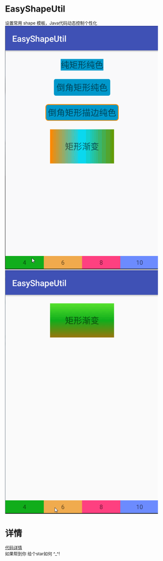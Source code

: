 # EasyShapeUtil
设置常用 shape 模板，Java代码动态控制个性化
![](https://github.com/GuoZhaoHui628/EasyShapeUtil/raw/master/1122.gif)
![](https://github.com/GuoZhaoHui628/EasyShapeUtil/raw/master/13564.gif)
# 详情
[代码详情](https://blog.csdn.net/guozhaohui628/article/details/79916967)
<br/>
如果帮到你 给个star如何 ^_^!
